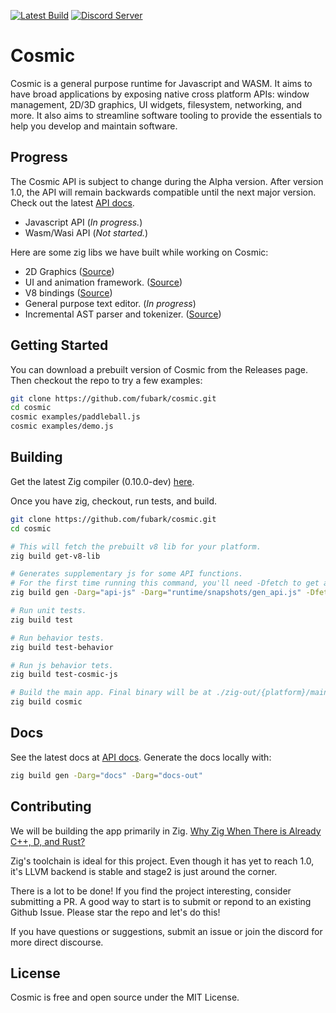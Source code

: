 [![Latest Build](https://github.com/fubark/cosmic/actions/workflows/latest-build.yml/badge.svg)](https://github.com/fubark/cosmic/actions/workflows/latest-build.yml)
[![Discord Server](https://img.shields.io/discord/828041790711136274.svg?color=7289da&label=Discord&logo=discord&style=flat-square)](https://discord.gg/YF82GYvBxQ)

# Cosmic

Cosmic is a general purpose runtime for Javascript and WASM. It aims to have broad applications by exposing native cross platform APIs: window management, 2D/3D graphics, UI widgets, filesystem, networking, and more. It also aims to streamline software tooling to provide the essentials to help you develop and maintain software.

## Progress
The Cosmic API is subject to change during the Alpha version. After version 1.0, the API will remain backwards compatible until the next major version. Check out the latest [API docs](https://cosmic-js.com/docs).
- Javascript API (*In progress.*)
- Wasm/Wasi API (*Not started.*)

Here are some zig libs we have built while working on Cosmic:
- 2D Graphics ([Source](https://github.com/fubark/cosmic/tree/master/graphics))
- UI and animation framework. ([Source](https://github.com/fubark/cosmic/tree/master/ui))
- V8 bindings ([Source](https://github.com/fubark/zig-v8))
- General purpose text editor. (*In progress*)
- Incremental AST parser and tokenizer. ([Source](https://github.com/fubark/cosmic/tree/master/parser))

## Getting Started
You can download a prebuilt version of Cosmic from the Releases page.
Then checkout the repo to try a few examples:
```sh
git clone https://github.com/fubark/cosmic.git
cd cosmic
cosmic examples/paddleball.js
cosmic examples/demo.js
```

## Building
Get the latest Zig compiler (0.10.0-dev) [here](https://ziglang.org/download/). 

Once you have zig, checkout, run tests, and build.
```sh
git clone https://github.com/fubark/cosmic.git
cd cosmic

# This will fetch the prebuilt v8 lib for your platform.
zig build get-v8-lib

# Generates supplementary js for some API functions.
# For the first time running this command, you'll need -Dfetch to get any deps.
zig build gen -Darg="api-js" -Darg="runtime/snapshots/gen_api.js" -Dfetch

# Run unit tests.
zig build test

# Run behavior tests.
zig build test-behavior

# Run js behavior tets.
zig build test-cosmic-js

# Build the main app. Final binary will be at ./zig-out/{platform}/main/main. Use -Drelease-safe for an optimized version.
zig build cosmic
```

## Docs
See the latest docs at [API docs](https://cosmic-js.com/docs).
Generate the docs locally with:
```sh
zig build gen -Darg="docs" -Darg="docs-out"
```

## Contributing
We will be building the app primarily in Zig.
[Why Zig When There is Already C++, D, and Rust?](https://ziglang.org/learn/why_zig_rust_d_cpp)

Zig's toolchain is ideal for this project. Even though it has yet to reach 1.0, it's LLVM backend is stable and stage2 is just around the corner.

There is a lot to be done! If you find the project interesting, consider submitting a PR. A good way to start is to submit or repond to an existing Github Issue. Please star the repo and let's do this!

If you have questions or suggestions, submit an issue or join the discord for more direct discourse.

## License

Cosmic is free and open source under the MIT License.
